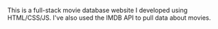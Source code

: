 This is a full-stack movie database website I developed using HTML/CSS/JS. I've also used the IMDB API to pull data about movies. 
